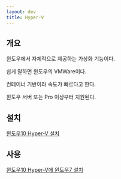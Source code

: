 ```yaml
---
layout: dev
title: Hyper-V
---
```


## 개요

윈도우에서 자체적으로 제공하는 가상화 기능이다.
 
쉽게 말하면 윈도우의 VMWare이다. 

컨테이너 기반이라 속도가 빠르다고 한다.

윈도우 서버 또는 Pro 이상부터 지원된다.

## 설치

[윈도우10 Hyper-V 설치](https://extrememanual.net/3614)

## 사용

[윈도우10 Hyper-V에 윈도우7 설치](https://extrememanual.net/3698)